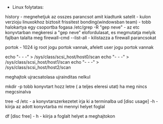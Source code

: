 * Linux folytatas:

history - megnehetjuk az osszes parancsot amit kiadtunk
satelit - kulon verzioju linuxokhoz biztosit frissitest
bonding(windowsban team) - tobb halokartya egy csoportba fogasa
/etc/grep -R "gep neve" -  az etc konyvtarban megkeresi a "gep neve" elofordulasat, es megmutatja melyik fajlban talalta meg
firewall-cmd --list-all - kilistazza a firewall parancsokat

portok - 1024 ig root jogu portok vannak, afelett user jogu portok vannak

echo "- - -" > /sys/class/scsi_host/host0/scan
echo "- - -" > /sys/class/scsi_host/host1/scan
echo "- - -" > /sys/class/scsi_host/host2/scan

meghajtok ujracsatolasa ujrainditas nelkul

mkdir -p tobb konyvtart hozz letre ( a teljes eleresi utat) ha meg nincs megcsinalva

tree -d /etc - a konyvtarszerkezetet irja ki a terminalba
ud [disc usage] -h - kiirja az adott konyvtarba mi mennyi helyet foglal

df [disc free] - h - kiirja a foglalt helyet a meghajtokon